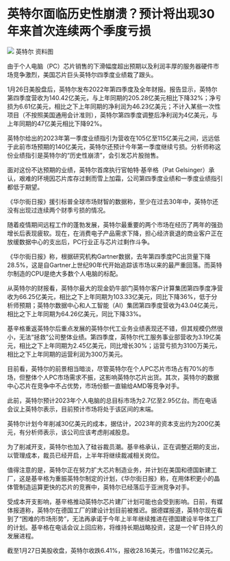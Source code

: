 # 英特尔面临历史性崩溃？预计将出现30年来首次连续两个季度亏损

![](https://inews.gtimg.com/newsapp_bt/0/15630184063/1000)
英特尔 资料图

由于个人电脑（PC）芯片销售的下滑幅度超出预期以及利润丰厚的服务器硬件市场竞争激烈，美国芯片巨头英特尔四季度业绩栽了跟头。

1月26日美股盘后，英特尔发布2022年第四季度及全年财报。报告显示，英特尔第四季度营收为140.42亿美元，与上年同期的205.28亿美元相比下降32%；净亏损为6.61亿美元，相比之下上年同期的净利润为46.23亿美元；不计入某些一次性项目（不按照美国通用会计准则），英特尔第四季度调整后净利润为4亿美元，与上年同期的47亿美元相比下降92%。

英特尔给出的2023年第一季度业绩指引为营收在105亿至115亿美元之间，远远低于此前市场预期的140亿美元，英特尔还预计今年第一季度继续亏损。分析师称这份业绩指引是英特尔的“历史性崩溃”，会引发芯片股抛售。

面对这份不达预期的业绩，英特尔首席执行官帕特·基辛格（Pat
Gelsinger）承认，艰难的环境因芯片库存过剩而雪上加霜，公司第四季度业绩和一季度业绩指引都低于期望。

《华尔街日报》援引标普全球市场财智的数据称，至少在过去30年中，英特尔还没有出现过连续两个财季亏损的情况。

随着疫情期间远程工作的蓬勃发展，英特尔最重要的两个市场在经历了两年的强劲增长后表现疲软。现在，在消费电子产品需求下降，担心经济衰退的商业客户正在放缓数据中心的支出后，PC行业正与芯片过剩作斗争。

《华尔街日报》称，根据研究机构Gartner数据，去年第四季度PC出货量下降28.5%，这是自Gartner上世纪90年代开始追踪该市场以来的最严重回落。而英特尔制造的CPU是绝大多数个人电脑的标配。

从英特尔的财报看，英特尔最大的现金奶牛部门英特尔客户计算集团第四季度净营收为66.25亿美元，相比之下上年同期为103.33亿美元，同比下降36%，低于分析师预期；英特尔数据中心和人工智能（AI）集团第四季度营收为43.04亿美元，相比之下上年同期为64.26亿美元，同比下降33%。

基辛格重返英特尔后重点发展的英特尔代工业务业绩表现还不错，但其规模仍然很小，无法“拯救”公司整体业绩。第四季度，英特尔代工服务事业部营收为3.19亿美元，相比之下上年同期为2.45亿美元，同比增长30%；运营亏损为3100万美元，相比之下上年同期的运营利润为300万美元。

目前看，英特尔的前景相当暗淡，尽管英特尔在个人PC芯片市场占有70%的市场，但整体个人PC市场需求不振，这影响英特尔芯片出货。其次，英特尔的数据中心芯片在竞争中不占优势，市场份额一直输给AMD等竞争对手。

此前，英特尔预计2023年个人电脑的总目标市场为2.7亿至2.95亿台。而在电话会议上英特尔表示，目前预计市场将处于该区间的末端。

英特尔计划今年削减30亿美元的成本，据估计，2023年的资本支出约为200亿美元，有分析师表示，该公司应该考虑削减股息。

为了削减开支，英特尔也加入了硅谷裁员潮。基辛格承认，正在调整近期的支出，以管理成本，裁员已经开启，上半年将继续裁减相关岗位。

值得注意的是，英特尔正在努力扩大芯片制造业务，并计划在美国和德国新建工厂，这是基辛格为重振英特尔制定的计划，《华尔街日报》称，在用体积更小的晶体管制造运算更快的芯片的竞赛中，英特尔已经落后于亚洲竞争对手。

受成本开支影响，基辛格推动英特尔芯片建厂计划可能也会受到影响。日前，有媒体报道称，英特尔在德国工厂的建设计划目前被推迟。据德媒报道，英特尔现在看到了“困难的市场形势”，无法再承诺于今年上半年继续推进在德国建设半导体工厂的计划。基辛格在电话会议上回应称，将维持长期战略投资，这是一个旷日持久的发展进程。

截至1月27日美股收盘，英特尔收跌6.41%，报收28.16美元，市值1162亿美元。

